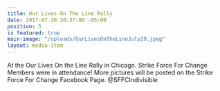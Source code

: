 ```yaml
---
title: Our Lives On The Line Rally
date: 2017-07-30 20:37:00 -05:00
position: 5
is featured: true
main-image: "/uploads/OurLivesOnTheLineJuly29.jpeg"
layout: media-item
---
```


At the Our Lives On the Line Rally in Chicago. Strike Force For Change Members were in attendance! More pictures will be posted on the Strike Force For Change Facebook Page. @SFFCIndivisible 